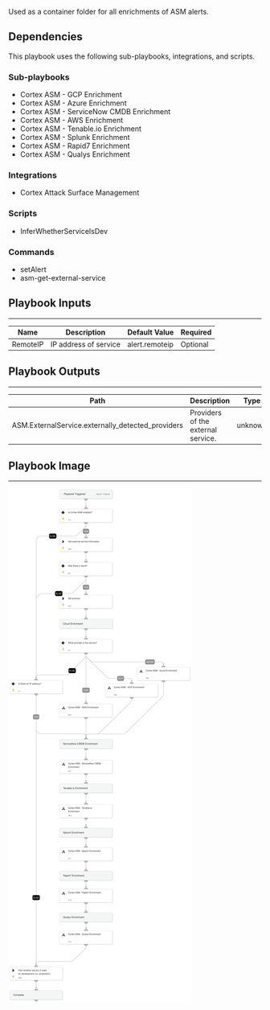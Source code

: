 Used as a container folder for all enrichments of ASM alerts.

## Dependencies

This playbook uses the following sub-playbooks, integrations, and scripts.

### Sub-playbooks

* Cortex ASM - GCP Enrichment
* Cortex ASM - Azure Enrichment
* Cortex ASM - ServiceNow CMDB Enrichment
* Cortex ASM - AWS Enrichment
* Cortex ASM - Tenable.io Enrichment
* Cortex ASM - Splunk Enrichment
* Cortex ASM - Rapid7 Enrichment
* Cortex ASM - Qualys Enrichment

### Integrations

* Cortex Attack Surface Management

### Scripts

* InferWhetherServiceIsDev

### Commands

* setAlert
* asm-get-external-service

## Playbook Inputs

---

| **Name** | **Description** | **Default Value** | **Required** |
| --- | --- | --- | --- |
| RemoteIP | IP address of service | alert.remoteip | Optional |

## Playbook Outputs

---

| **Path** | **Description** | **Type** |
| --- | --- | --- |
| ASM.ExternalService.externally_detected_providers | Providers of the external service. | unknown |

## Playbook Image

---
![Cortex ASM - Enrichment](../doc_files/Cortex_ASM_-_Enrichment.png)